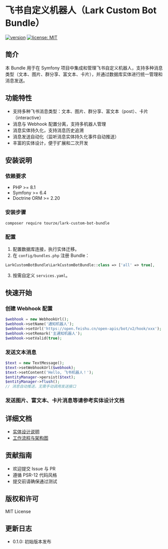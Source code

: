 # 飞书自定义机器人（Lark Custom Bot Bundle）

[![version](https://img.shields.io/badge/version-0.1.0-blue.svg)]() [![license: MIT](https://img.shields.io/badge/license-MIT-green.svg)]()

## 简介

本 Bundle 用于在 Symfony 项目中集成和管理飞书自定义机器人，支持多种消息类型（文本、图片、群分享、富文本、卡片），并通过数据库实体进行统一管理和消息发送。

## 功能特性

- 支持多种飞书消息类型：文本、图片、群分享、富文本（post）、卡片（interactive）
- 消息与 Webhook 配置分离，支持多机器人管理
- 消息实体持久化，支持消息历史追溯
- 消息发送自动化（监听消息实体持久化事件自动推送）
- 丰富的实体设计，便于扩展和二次开发

## 安装说明

### 依赖要求

- PHP >= 8.1
- Symfony >= 6.4
- Doctrine ORM >= 2.20

### 安装步骤

```bash
composer require tourze/lark-custom-bot-bundle
```

### 配置

1. 配置数据库连接，执行实体迁移。
2. 在 `config/bundles.php` 注册 Bundle：

```php
LarkCustomBotBundle\LarkCustomBotBundle::class => ['all' => true],
```

3. 按需自定义 `services.yaml`。

## 快速开始

### 创建 Webhook 配置

```php
$webhook = new WebhookUrl();
$webhook->setName('通知机器人');
$webhook->setUrl('https://open.feishu.cn/open-apis/bot/v2/hook/xxx');
$webhook->setRemark('主通知机器人');
$webhook->setValid(true);
```

### 发送文本消息

```php
$text = new TextMessage();
$text->setWebhookUrl($webhook);
$text->setContent('Hello, 飞书机器人！');
$entityManager->persist($text);
$entityManager->flush();
// 消息自动推送，无需手动调用发送接口
```

### 发送图片、富文本、卡片消息等请参考实体设计文档

## 详细文档

- [实体设计说明](./ENTITY.zh-CN.md)
- [工作流程与架构图](./WORKFLOW.zh-CN.md)

## 贡献指南

- 欢迎提交 Issue 与 PR
- 遵循 PSR-12 代码风格
- 提交前请确保通过测试

## 版权和许可

MIT License

## 更新日志

- 0.1.0: 初始版本发布
